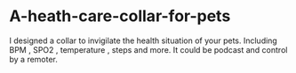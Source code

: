 # A-heath-care-collar-for-pets
I designed a collar to invigilate the health situation of your pets. Including BPM , SPO2 , temperature , steps and more. It could be podcast and control by a remoter.
